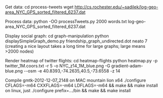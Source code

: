 Get data:
cd process-tweets
wget http://cs.rochester.edu/~sadilek/log-geo-area_NYC_GPS_sorted_filtered_6237.dat

Process data:
python -OO processTweets.py 2000 words.txt log-geo-area_NYC_GPS_sorted_filtered_6237.dat

Display social graph:
cd graph-manipulation
python displaySimpleGraph_demo.py friendship_graph_undirected.dot neato 7
(creating a nice layout takes a long time for large graphs; large means >2000 nodes)

Render heatmap of twitter flights:
cd heatmap-flights
python heatmap.py -p twitter_1M.coors.txt -r 5 -o NYC_z14_1M_blue.png -G gradient-adam-blue.png --osm -e 40.8393,-74.2635,40.5,-73.6558 -z 14

Compile gmtk-2012-12-07_2148 on MAC mountain lion x64
./configure CFLAGS=-m64 CXXFLAGS=-m64 LDFLAGS=-m64 && make && make install
on linux, just
./configure prefix=.../bin && make && make install